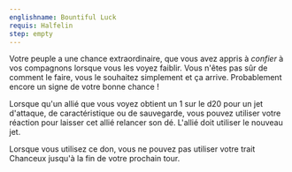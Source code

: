```yaml
---
englishname: Bountiful Luck
requis: Halfelin
step: empty
---
```

Votre peuple a une chance extraordinaire, que vous avez appris à *confier* à vos compagnons lorsque vous les voyez faiblir. Vous n'êtes pas sûr de comment le faire, vous le souhaitez simplement et ça arrive. Probablement encore un signe de votre bonne chance !

Lorsque qu'un allié que vous voyez obtient un 1 sur le d20 pour un jet d'attaque, de caractéristique ou de sauvegarde, vous pouvez utiliser votre réaction pour laisser cet allié relancer son dé. L'allié doit utiliser le nouveau jet.

Lorsque vous utilisez ce don, vous ne pouvez pas utiliser votre trait Chanceux jusqu'à la fin de votre prochain tour.
